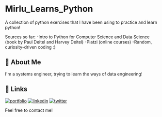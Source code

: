 
# Mirlu_Learns_Python

A collection of python exercises that I have been using to practice and learn python!

Sources so far: 
-Intro to Python for Computer Science and Data Science (book by Paul Deitel and Harvey Deitel)
-Platzi (online courses)
-Random, curiosity-driven coding :)



## 🚀 About Me
I'm a systems engineer, trying to learn the ways of data engineering!

## 🔗 Links
[![portfolio](https://img.shields.io/badge/my_portfolio-000?style=for-the-badge&logo=ko-fi&logoColor=white)](https://mirlu-exe.carrd.co/)
[![linkedin](https://img.shields.io/badge/linkedin-0A66C2?style=for-the-badge&logo=linkedin&logoColor=white)](https://www.linkedin.com/in/mirla-monta%C3%B1o/)
[![twitter](https://img.shields.io/badge/twitter-1DA1F2?style=for-the-badge&logo=twitter&logoColor=white)](https://twitter.com/mirlu_exe)

Feel free to contact me!

